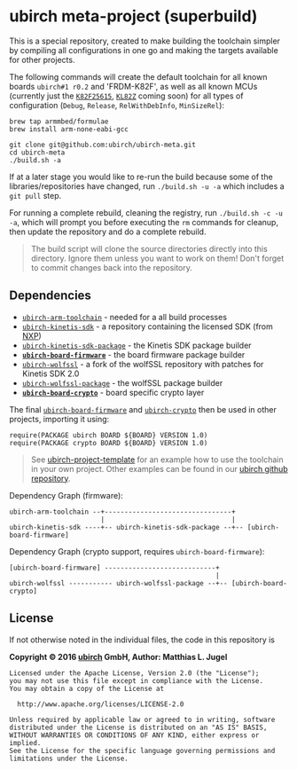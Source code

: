 # ubirch meta-project (superbuild)

This is a special repository, created to make building the toolchain simpler by compiling all configurations
in one go and making the targets available for other projects.

The following commands will create the default toolchain for all known boards `ubirch#1 r0.2` and 'FRDM-K82F', as
well as all known MCUs (currently just the [`K82F25615`](http://www.nxp.com/products/microcontrollers-and-processors/arm-processors/kinetis-cortex-m-mcus/k-series-performance-m4/k8x-secure/kinetis-k82-150-mhz-hw-cryptographic-co-processor-quadspi-microcontrollers-mcus-based-on-arm-cortex-m4-core:K82_150?fsrch=1&sr=2&pageNum=1), [`KL82Z`](http://www.nxp.com/products/microcontrollers-and-processors/arm-processors/kinetis-cortex-m-mcus/l-series-ultra-low-power-m0-plus/kinetis-kl8x-72-96-mhz-secure-ultra-low-power-microcontrollers-mcus-based-on-arm-cortex-m0-plus-core:KL8x?fsrch=1&sr=3&pageNum=1) coming soon) for all types of configuration (`Debug`, `Release`, `RelWithDebInfo`, `MinSizeRel`):

```
brew tap armmbed/formulae
brew install arm-none-eabi-gcc
```
```
git clone git@github.com:ubirch/ubirch-meta.git
cd ubirch-meta
./build.sh -a
```

If at a later stage you would like to re-run the build because some of the libraries/repositories have changed,
run `./build.sh -u -a` which includes a `git pull` step.

For running a complete rebuild, cleaning the registry, run `./build.sh -c -u -a`, which will prompt you before
executing the `rm` commands for cleanup, then update the repository and do a complete rebuild.

> The build script will clone the source directories directly into this directory. Ignore them unless you want to work on them!
> Don't forget to commit changes back into the repository.

## Dependencies

- [`ubirch-arm-toolchain`](https://github.com/ubirch/ubirch-arm-toolchain) - needed for a all build processes
- [`ubirch-kinetis-sdk`](https://github.com/ubirch/ubirch-kinetis-sdk) - a repository containing the licensed SDK (from [NXP](kex.nxp.com))
- [`ubirch-kinetis-sdk-package`](https://github.com/ubirch/ubirch-kinetis-sdk-package) - the Kinetis SDK package builder
- __[`ubirch-board-firmware`](https://github.com/ubirch/ubirch-board-firmware)__ - the board firmware package builder
- [`ubirch-wolfssl`](https://github.com/ubirch/ubirch-wolfssl) - a fork of the wolfSSL repository with patches for Kinetis SDK 2.0
- [`ubirch-wolfssl-package`](https://github.com/ubirch/ubirch-wolfssl-package) - the wolfSSL package builder
- __[`ubirch-board-crypto`](https://github.com/ubirch/ubirch-board-crypto)__ - board specific crypto layer

The final [`ubirch-board-firmware`](https://github.com/ubirch/ubirch-board-firmware) and [`ubirch-crypto`](https://github.com/ubirch/ubirch-crypto) then be used in other projects,
importing it using:

```
require(PACKAGE ubirch BOARD ${BOARD} VERSION 1.0)
require(PACKAGE crypto BOARD ${BOARD} VERSION 1.0)
```
> See [ubirch-project-template](https://github.com/ubirch/ubirch-project-template) for an example how to use the toolchain
> in your own project. Other examples can be found in our [ubirch github repository](https://github.com/ubirch).

Dependency Graph (firmware):

```
ubirch-arm-toolchain --+--------------------------------+
                       |                                |
ubirch-kinetis-sdk ----+-- ubirch-kinetis-sdk-package --+-- [ubirch-board-firmware]
```

Dependency Graph (crypto support, requires `ubirch-board-firmware`):

```
[ubirch-board-firmware] ----------------------------+
                                                    |
ubirch-wolfssl ----------- ubirch-wolfssl-package --+-- [ubirch-board-crypto]
```

## License

If not otherwise noted in the individual files, the code in this repository is

__Copyright &copy; 2016 [ubirch](http://ubirch.com) GmbH, Author: Matthias L. Jugel__

```
Licensed under the Apache License, Version 2.0 (the "License");
you may not use this file except in compliance with the License.
You may obtain a copy of the License at

  http://www.apache.org/licenses/LICENSE-2.0

Unless required by applicable law or agreed to in writing, software
distributed under the License is distributed on an "AS IS" BASIS,
WITHOUT WARRANTIES OR CONDITIONS OF ANY KIND, either express or implied.
See the License for the specific language governing permissions and
limitations under the License.
```

